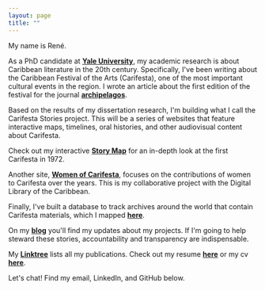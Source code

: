 ```yaml
---
layout: page
title: ""
---
```


My name is René.

<p class="lead"><span class="element subtitle subtitle-typed"></span><span class="typed-cursor typed-cursor--blink" aria-hidden="true"></span></p>

As a PhD candidate at [**Yale University**](https://complit.yale.edu/people/rene-kooiker), my academic research is about Caribbean literature in the 20th century. Specifically, I've been writing about the Caribbean Festival of the Arts (Carifesta), one of the most important cultural events in the region. I wrote an article about the first edition of the festival for the journal [**archipelagos**](http://archipelagosjournal.org/issue06/kooiker-carifesta.html).

Based on the results of my dissertation research, I'm building what I call the Carifesta Stories project. This will be a series of websites that feature interactive maps, timelines, oral histories, and other audiovisual content about Carifesta.

Check out my interactive [**Story Map**](https://storymaps.arcgis.com/stories/6022d40207de4b9199c3eaa07aa2f024) for an in-depth look at the first Carifesta in 1972.

Another site, [**Women of Carifesta**](https://womenofcarifesta.onrender.com), focuses on the contributions of women to Carifesta over the years. This is my collaborative project with the Digital Library of the Caribbean.

Finally, I've built a database to track archives around the world that contain Carifesta materials, which I mapped [**here**](https://rjkooiker.github.io/carifesta-archives-map/).

On my [**blog**](https://rjkooiker.github.io/blog.html) you'll find my updates about my projects. If I'm going to help steward these stories, accountability and transparency are indispensable.

My [**Linktree**](https://linktr.ee/renekooiker) lists all my publications. Check out my resume [**here**](http://rjkooiker.com/cv/resume.pdf) or my cv [**here**](http://rjkooiker.com/cv/kooiker-cv-2024-25.pdf).

Let's chat! Find my email, LinkedIn, and GitHub below.

<script src="https://cdn.jsdelivr.net/npm/typed.js@2.0.12"></script>

<script>
document.addEventListener('DOMContentLoaded', function() {
  var options = {
    strings: [
      'I am a Caribbeanist.',
      'I am a digital humanist.',
      'I am a PhD candidate at Yale.',
      'I am an Assistant Editor at the Yale Review.',
      'I am a freelance writer and translator.'
    ],
    typeSpeed: 85,
    backSpeed: 100,
    backDelay: 1000,
    loop: true,
    smartBackspace: true, // Only backspace what doesn't match the previous string
    cursorChar: '|'
  };

  var typed = new Typed('.element', options);
});
</script>
